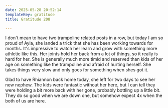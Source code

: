 ```yaml
---
date: 2025-05-28 20:52:14
templateKey: gratitude
title: Gratitude 208

---
```


I don't mean to have two trampoline related posts in a row, but today I am so
proud of Ayla, she landed a trick that she has been working towards for months.
It's impressive to watch her learn and grow with something more athletic like
this.  Her joints hold her back from a lot of things, so it really is hard for
her.  She is generally much more timid and reserved than kids of her age on
something like the trampoline and afraid of hurting herself.  She takes things
very slow and only goes for something when shes got it.

Glad to have Rhiannon back home today, she left for two days to see her new
nephew.  The kids were fantastic without her here, but I can tell they were
holding a bit more back with her gone, probably bottling up a little bit.  They
do so good when we are down one, but somehow expect 4x when the both of us are
here.

